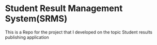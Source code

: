# Student Result Management System(SRMS)

This is a Repo for the project that I developed on the topic Student results publishing application
